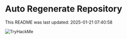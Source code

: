 # Auto Regenerate Repository

This README was last updated: 2025-01-21 07:40:58

 ![TryHackMe](https://tryhackme.com/badge/533634)